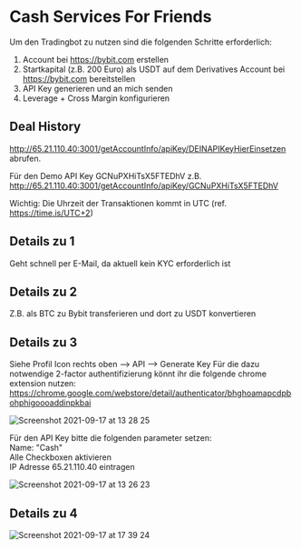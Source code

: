 # Cash Services For Friends

Um den Tradingbot zu nutzen sind die folgenden Schritte erforderlich:  

1. Account bei https://bybit.com erstellen  
2. Startkapital (z.B. 200 Euro) als USDT auf dem Derivatives Account bei https://bybit.com bereitstellen  
3. API Key generieren und an mich senden   
4. Leverage + Cross Margin konfigurieren  

## Deal History
http://65.21.110.40:3001/getAccountInfo/apiKey/DEINAPIKeyHierEinsetzen abrufen.   

Für den Demo API Key GCNuPXHiTsX5FTEDhV z.B. http://65.21.110.40:3001/getAccountInfo/apiKey/GCNuPXHiTsX5FTEDhV  

Wichtig: Die Uhrzeit der Transaktionen kommt in UTC (ref. https://time.is/UTC+2)
  
## Details zu 1
Geht schnell per E-Mail, da aktuell kein KYC erforderlich ist

## Details zu 2
Z.B. als BTC zu Bybit transferieren und dort zu USDT konvertieren

## Details zu 3
Siehe Profil Icon rechts oben --> API --> Generate Key 
Für die dazu notwendige 2-factor authentifizierung könnt ihr die folgende chrome extension nutzen:   https://chrome.google.com/webstore/detail/authenticator/bhghoamapcdpbohphigoooaddinpkbai


![Screenshot 2021-09-17 at 13 28 25](https://user-images.githubusercontent.com/43786652/133775242-6a797189-2539-4c28-b55d-8b4d46522ff5.png)


Für den API Key bitte die folgenden parameter setzen:  
Name: "Cash"  
Alle Checkboxen aktivieren  
IP Adresse 65.21.110.40 eintragen   


![Screenshot 2021-09-17 at 13 26 23](https://user-images.githubusercontent.com/43786652/133775011-e04b30cd-e27b-403f-b7ef-e91b1fd6f321.png)


## Details zu 4

![Screenshot 2021-09-17 at 17 39 24](https://user-images.githubusercontent.com/43786652/133816052-e0f0c5f7-bfe1-4d96-ac41-3d1b3aca51df.png)

